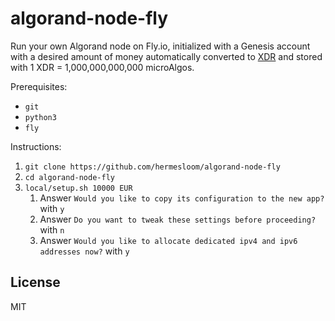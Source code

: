 # algorand-node-fly

Run your own Algorand node on Fly.io, initialized with a Genesis account with a desired amount of money automatically converted to [XDR](https://en.wikipedia.org/wiki/Special_drawing_rights) and stored with 1 XDR = 1,000,000,000,000 microAlgos.

Prerequisites:

- `git`
- `python3`
- `fly`

Instructions:

1. `git clone https://github.com/hermesloom/algorand-node-fly`
2. `cd algorand-node-fly`
3. `local/setup.sh 10000 EUR`
   1. Answer `Would you like to copy its configuration to the new app?` with `y`
   2. Answer `Do you want to tweak these settings before proceeding?` with `n`
   3. Answer `Would you like to allocate dedicated ipv4 and ipv6 addresses now?` with `y`

## License

MIT
